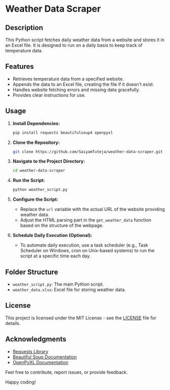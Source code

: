
# Weather Data Scraper

## Description

This Python script fetches daily weather data from a website and stores it in an Excel file. It is designed to run on a daily basis to keep track of temperature data.

## Features

- Retrieves temperature data from a specified website.
- Appends the data to an Excel file, creating the file if it doesn't exist.
- Handles website fetching errors and missing data gracefully.
- Provides clear instructions for use.

## Usage

1. **Install Dependencies:**
   ```bash
   pip install requests beautifulsoup4 openpyxl
   ```

2. **Clone the Repository:**
   ```bash
   git clone https://github.com/SaiyamTuteja/weather-data-scraper.git
   ```

3. **Navigate to the Project Directory:**
   ```bash
   cd weather-data-scraper
   ```

4. **Run the Script:**
   ```bash
   python weather_script.py
   ```

5. **Configure the Script:**
   - Replace the `url` variable with the actual URL of the website providing weather data.
   - Adjust the HTML parsing part in the `get_weather_data` function based on the structure of the webpage.

6. **Schedule Daily Execution (Optional):**
   - To automate daily execution, use a task scheduler (e.g., Task Scheduler on Windows, cron on Unix-based systems) to run the script at a specific time each day.

## Folder Structure

- `weather_script.py`: The main Python script.
- `weather_data.xlsx`: Excel file for storing weather data.

## License

This project is licensed under the MIT License - see the [LICENSE](LICENSE) file for details.

## Acknowledgments

- [Requests Library](https://docs.python-requests.org/en/latest/)
- [Beautiful Soup Documentation](https://www.crummy.com/software/BeautifulSoup/bs4/doc/)
- [OpenPyXL Documentation](https://openpyxl.readthedocs.io/en/stable/)

Feel free to contribute, report issues, or provide feedback.

Happy coding!
```
